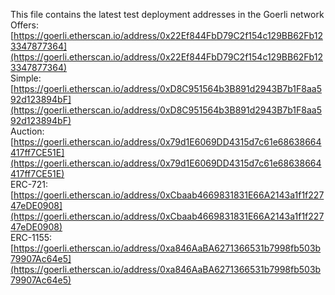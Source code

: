 This file contains the latest test deployment addresses in the Goerli network<br/>Offers: [https://goerli.etherscan.io/address/0x22Ef844FbD79C2f154c129BB62Fb123347877364](https://goerli.etherscan.io/address/0x22Ef844FbD79C2f154c129BB62Fb123347877364)<br/>Simple: [https://goerli.etherscan.io/address/0xD8C951564b3B891d2943B7b1F8aa592d123894bF](https://goerli.etherscan.io/address/0xD8C951564b3B891d2943B7b1F8aa592d123894bF)<br/>Auction: [https://goerli.etherscan.io/address/0x79d1E6069DD4315d7c61e68638664417ff7CE51E](https://goerli.etherscan.io/address/0x79d1E6069DD4315d7c61e68638664417ff7CE51E)<br/>ERC-721: [https://goerli.etherscan.io/address/0xCbaab4669831831E66A2143a1f1f22747eDE0908](https://goerli.etherscan.io/address/0xCbaab4669831831E66A2143a1f1f22747eDE0908)<br/>ERC-1155: [https://goerli.etherscan.io/address/0xa846AaBA6271366531b7998fb503b79907Ac64e5](https://goerli.etherscan.io/address/0xa846AaBA6271366531b7998fb503b79907Ac64e5)<br/>